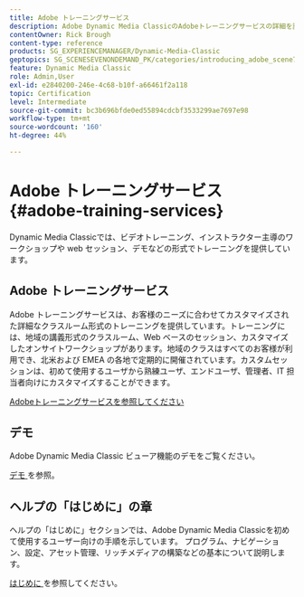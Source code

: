 ```yaml
---
title: Adobe トレーニングサービス
description: Adobe Dynamic Media ClassicのAdobeトレーニングサービスの詳細を説明します。
contentOwner: Rick Brough
content-type: reference
products: SG_EXPERIENCEMANAGER/Dynamic-Media-Classic
geptopics: SG_SCENESEVENONDEMAND_PK/categories/introducing_adobe_scene7
feature: Dynamic Media Classic
role: Admin,User
exl-id: e2840200-246e-4c68-b10f-a66461f2a118
topic: Certification
level: Intermediate
source-git-commit: bc3b696bfde0ed55894cdcbf3533299ae7697e98
workflow-type: tm+mt
source-wordcount: '160'
ht-degree: 44%

---
```


# Adobe トレーニングサービス{#adobe-training-services}

Dynamic Media Classicでは、ビデオトレーニング、インストラクター主導のワークショップや web セッション、デモなどの形式でトレーニングを提供しています。

## Adobe トレーニングサービス

Adobe トレーニングサービスは、お客様のニーズに合わせてカスタマイズされた詳細なクラスルーム形式のトレーニングを提供しています。トレーニングには、地域の講義形式のクラスルーム、Web ベースのセッション、カスタマイズしたオンサイトワークショップがあります。地域のクラスはすべてのお客様が利用でき、北米および EMEA の各地で定期的に開催されています。カスタムセッションは、初めて使用するユーザから熟練ユーザ、エンドユーザ、管理者、IT 担当者向けにカスタマイズすることができます。

[Adobeトレーニングサービスを参照してください ](https://learning.adobe.com/)

## デモ

Adobe Dynamic Media Classic ビューア機能のデモをご覧ください。

[ デモ ](https://landing.adobe.com/en/na/dynamic-media/ctir-2755/live-demos.html) を参照。

## ヘルプの「はじめに」の章

ヘルプの「はじめに」セクションでは、Adobe Dynamic Media Classicを初めて使用するユーザー向けの手順を示しています。 プログラム、ナビゲーション、設定、アセット管理、リッチメディアの構築などの基本について説明します。

[ はじめに ](dmc-platform-overview.md) を参照してください。
